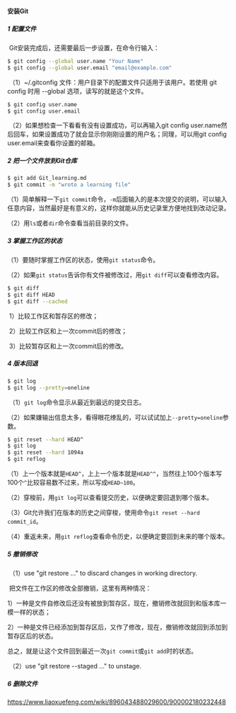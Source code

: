 **安装Git**

##### 1  配置文件

​	Git安装完成后，还需要最后一步设置，在命令行输入：

```bash
$ git config --global user.name "Your Name"
$ git config --global user.email "email@example.com"
```

​	（1）~/.gitconfig 文件：用户目录下的配置文件只适用于该用户。若使用 git config 时用 --global 选项，读写的就是这个文件。

```bash
$ git config user.name
$ git config user.email
```

​	（2）如果想检查一下看看有没有设置成功，可以再输入git config user.name然后回车，如果设置成功了就会显示你刚刚设置的用户名；同理，可以用git config user.email来查看你设置的邮箱。

##### 2  把一个文件放到Git仓库

```bash
$ git add Git_learning.md
$ git commit -m "wroto a learning file"
```

（1）简单解释一下`git commit`命令，`-m`后面输入的是本次提交的说明，可以输入任意内容，当然最好是有意义的，这样你就能从历史记录里方便地找到改动记录。

（2）用`ls`或者`dir`命令查看当前目录的文件。

##### 3  掌握工作区的状态

（1）要随时掌握工作区的状态，使用`git status`命令。

（2）如果`git status`告诉你有文件被修改过，用`git diff`可以查看修改内容。

```bash
$ git diff
$ git diff HEAD
$ git diff --cached
```

​	1）比较工作区和暂存区的修改；

​	2）比较工作区和上一次commit后的修改；

​    3）比较暂存区和上一次commit后的修改。

##### 4  版本回退

```bash
$ git log
$ git log --pretty=oneline
```

​	（1）`git log`命令显示从最近到最远的提交日志。

​	（2）如果嫌输出信息太多，看得眼花缭乱的，可以试试加上`--pretty=oneline`参数。

```bash
$ git reset --hard HEAD^
$ git log
$ git reset --hard 1094a
$ git reflog
```

​	（1）上一个版本就是`HEAD^`，上上一个版本就是`HEAD^^`，当然往上100个版本写100个`^`比较容易数不过来，所以写成`HEAD~100`。

​	（2）穿梭前，用`git log`可以查看提交历史，以便确定要回退到哪个版本。

​	（3）Git允许我们在版本的历史之间穿梭，使用命令`git reset --hard commit_id`。

​	（4）重返未来，用`git reflog`查看命令历史，以便确定要回到未来的哪个版本。

##### 5  撤销修改

​	（1）use "git restore <file>..." to discard changes in working directory.

​		把文件在工作区的修改全部撤销，这里有两种情况：

​		1）一种是文件自修改后还没有被放到暂存区，现在，撤销修改就回到和版本库一模一样的状态；

​		2）一种是文件已经添加到暂存区后，又作了修改，现在，撤销修改就回到添加到暂存区后的状态。

​		总之，就是让这个文件回到最近一次`git commit`或`git add`时的状态。

​	（2）use "git restore --staged <file>..." to unstage.

##### 6  删除文件



https://www.liaoxuefeng.com/wiki/896043488029600/900002180232448